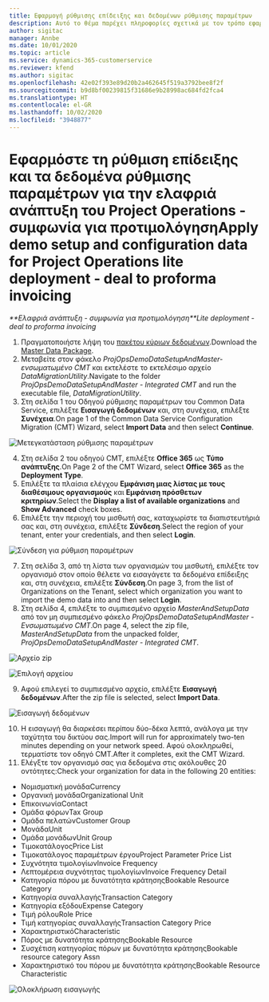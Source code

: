 ```yaml
---
title: Εφαρμογή ρύθμισης επίδειξης και δεδομένων ρύθμισης παραμέτρων
description: Αυτό το θέμα παρέχει πληροφορίες σχετικά με τον τρόπο εφαρμογής της ρύθμισης επίδειξης και των δεδομένων ρύθμισης παραμέτρων για το Project Operations.
author: sigitac
manager: Annbe
ms.date: 10/01/2020
ms.topic: article
ms.service: dynamics-365-customerservice
ms.reviewer: kfend
ms.author: sigitac
ms.openlocfilehash: 42e02f393e89d20b2a462645f519a3792bee8f2f
ms.sourcegitcommit: b9d8bf00239815f31686e9b28998ac684fd2fca4
ms.translationtype: HT
ms.contentlocale: el-GR
ms.lasthandoff: 10/02/2020
ms.locfileid: "3948877"
---
```

# <a name="apply-demo-setup-and-configuration-data-for-project-operations-lite-deployment---deal-to-proforma-invoicing"></a><span data-ttu-id="2add9-103">Εφαρμόστε τη ρύθμιση επίδειξης και τα δεδομένα ρύθμισης παραμέτρων για την ελαφριά ανάπτυξη του Project Operations - συμφωνία για προτιμολόγηση</span><span class="sxs-lookup"><span data-stu-id="2add9-103">Apply demo setup and configuration data for Project Operations lite deployment - deal to proforma invoicing</span></span>

<span data-ttu-id="2add9-104">_\*\*Ελαφριά ανάπτυξη - συμφωνία για προτιμολόγηση_</span><span class="sxs-lookup"><span data-stu-id="2add9-104">_\*\*Lite deployment - deal to proforma invoicing_</span></span>

1. <span data-ttu-id="2add9-105">Πραγματοποιήστε λήψη του [πακέτου κύριων δεδομένων](https://download.microsoft.com/download/3/4/1/341bf279-a64f-4baa-af31-ce624859b518/ProjOpsSampleSetupData%20-%20CE%20only%20CMT.zip).</span><span class="sxs-lookup"><span data-stu-id="2add9-105">Download the [Master Data Package](https://download.microsoft.com/download/3/4/1/341bf279-a64f-4baa-af31-ce624859b518/ProjOpsSampleSetupData%20-%20CE%20only%20CMT.zip).</span></span> 
2. <span data-ttu-id="2add9-106">Μεταβείτε στον φάκελο *ProjOpsDemoDataSetupAndMaster-ενσωματωμένο CMT* και εκτελέστε το εκτελέσιμο αρχείο *DataMigrationUtility*.</span><span class="sxs-lookup"><span data-stu-id="2add9-106">Navigate to the folder *ProjOpsDemoDataSetupAndMaster - Integrated CMT* and run the executable file, *DataMigrationUtility*.</span></span>
3. <span data-ttu-id="2add9-107">Στη σελίδα 1 του Οδηγού ρύθμισης παραμέτρων του Common Data Service, επιλέξτε **Εισαγωγή δεδομένων** και, στη συνέχεια, επιλέξτε **Συνέχεια**.</span><span class="sxs-lookup"><span data-stu-id="2add9-107">On page 1 of the Common Data Service Configuration Migration (CMT) Wizard, select **Import Data** and then select **Continue**.</span></span>

![Μετεγκατάσταση ρύθμισης παραμέτρων](./media/1ConfigurationMigration.png)

4. <span data-ttu-id="2add9-109">Στη σελίδα 2 του οδηγού CMT, επιλέξτε **Office 365** ως **Τύπο ανάπτυξης**.</span><span class="sxs-lookup"><span data-stu-id="2add9-109">On Page 2 of the CMT Wizard, select **Office 365** as the **Deployment Type**.</span></span>
5. <span data-ttu-id="2add9-110">Επιλέξτε τα πλαίσια ελέγχου **Εμφάνιση μιας λίστας με τους διαθέσιμους οργανισμούς** και **Εμφάνιση πρόσθετων κριτηρίων**.</span><span class="sxs-lookup"><span data-stu-id="2add9-110">Select the **Display a list of available organizations** and **Show Advanced** check boxes.</span></span>
6. <span data-ttu-id="2add9-111">Επιλέξτε την περιοχή του μισθωτή σας, καταχωρίστε τα διαπιστευτήριά σας και, στη συνέχεια, επιλέξτε **Σύνδεση**.</span><span class="sxs-lookup"><span data-stu-id="2add9-111">Select the region of your tenant, enter your credentials, and then select **Login**.</span></span>

![Σύνδεση για ρύθμιση παραμέτρων](./media/2ConfigurationSignin.png)

7. <span data-ttu-id="2add9-113">Στη σελίδα 3, από τη λίστα των οργανισμών του μισθωτή, επιλέξτε τον οργανισμό στον οποίο θέλετε να εισαγάγετε τα δεδομένα επίδειξης και, στη συνέχεια, επιλέξτε **Σύνδεση**.</span><span class="sxs-lookup"><span data-stu-id="2add9-113">On page 3, from the list of Organizations on the Tenant, select which organization you want to import the demo data into and then select **Login**.</span></span>
8. <span data-ttu-id="2add9-114">Στη σελίδα 4, επιλέξτε το συμπιεσμένο αρχείο *MasterAndSetupData* από τον μη συμπιεσμένο φάκελο *ProjOpsDemoDataSetupAndMaster - Ενσωματωμένο CMT*.</span><span class="sxs-lookup"><span data-stu-id="2add9-114">On page 4, select the zip file, *MasterAndSetupData* from the unpacked folder, *ProjOpsDemoDataSetupAndMaster - Integrated CMT*.</span></span>

![Αρχείο zip](./media/3ZipFile.png)

![Επιλογή αρχείου](./media/4SelectAFile.png)

9. <span data-ttu-id="2add9-117">Αφού επιλεγεί το συμπιεσμένο αρχείο, επιλέξτε **Εισαγωγή δεδομένων**.</span><span class="sxs-lookup"><span data-stu-id="2add9-117">After the zip file is selected, select **Import Data**.</span></span>

![Εισαγωγή δεδομένων](./media/5ImportData.png)

10. <span data-ttu-id="2add9-119">Η εισαγωγή θα διαρκέσει περίπου δύο-δέκα λεπτά, ανάλογα με την ταχύτητα του δικτύου σας.</span><span class="sxs-lookup"><span data-stu-id="2add9-119">Import will run for approximately two-ten minutes depending on your network speed.</span></span> <span data-ttu-id="2add9-120">Αφού ολοκληρωθεί, τερματίστε τον οδηγό CMT.</span><span class="sxs-lookup"><span data-stu-id="2add9-120">After it completes, exit the CMT Wizard.</span></span> 
11. <span data-ttu-id="2add9-121">Ελέγξτε τον οργανισμό σας για δεδομένα στις ακόλουθες 20 οντότητες:</span><span class="sxs-lookup"><span data-stu-id="2add9-121">Check your organization for data in the following 20 entities:</span></span>

- <span data-ttu-id="2add9-122">Νομισματική μονάδα</span><span class="sxs-lookup"><span data-stu-id="2add9-122">Currency</span></span>
- <span data-ttu-id="2add9-123">Οργανική μονάδα</span><span class="sxs-lookup"><span data-stu-id="2add9-123">Organizational Unit</span></span>
- <span data-ttu-id="2add9-124">Επικοινωνία</span><span class="sxs-lookup"><span data-stu-id="2add9-124">Contact</span></span>
- <span data-ttu-id="2add9-125">Ομάδα φόρων</span><span class="sxs-lookup"><span data-stu-id="2add9-125">Tax Group</span></span>
- <span data-ttu-id="2add9-126">Ομάδα πελατών</span><span class="sxs-lookup"><span data-stu-id="2add9-126">Customer Group</span></span>
- <span data-ttu-id="2add9-127">Μονάδα</span><span class="sxs-lookup"><span data-stu-id="2add9-127">Unit</span></span>
- <span data-ttu-id="2add9-128">Ομάδα μονάδων</span><span class="sxs-lookup"><span data-stu-id="2add9-128">Unit Group</span></span>
- <span data-ttu-id="2add9-129">Τιμοκατάλογος</span><span class="sxs-lookup"><span data-stu-id="2add9-129">Price List</span></span>
- <span data-ttu-id="2add9-130">Τιμοκατάλογος παραμέτρων έργου</span><span class="sxs-lookup"><span data-stu-id="2add9-130">Project Parameter Price List</span></span>
- <span data-ttu-id="2add9-131">Συχνότητα τιμολογίων</span><span class="sxs-lookup"><span data-stu-id="2add9-131">Invoice Frequency</span></span>
- <span data-ttu-id="2add9-132">Λεπτομέρεια συχνότητας τιμολογίων</span><span class="sxs-lookup"><span data-stu-id="2add9-132">Invoice Frequency Detail</span></span>
- <span data-ttu-id="2add9-133">Κατηγορία πόρου με δυνατότητα κράτησης</span><span class="sxs-lookup"><span data-stu-id="2add9-133">Bookable Resource Category</span></span>
- <span data-ttu-id="2add9-134">Κατηγορία συναλλαγής</span><span class="sxs-lookup"><span data-stu-id="2add9-134">Transaction Category</span></span>
- <span data-ttu-id="2add9-135">Κατηγορία εξόδου</span><span class="sxs-lookup"><span data-stu-id="2add9-135">Expense Category</span></span>
- <span data-ttu-id="2add9-136">Τιμή ρόλου</span><span class="sxs-lookup"><span data-stu-id="2add9-136">Role Price</span></span>
- <span data-ttu-id="2add9-137">Τιμή κατηγορίας συναλλαγής</span><span class="sxs-lookup"><span data-stu-id="2add9-137">Transaction Category Price</span></span>
- <span data-ttu-id="2add9-138">Χαρακτηριστικό</span><span class="sxs-lookup"><span data-stu-id="2add9-138">Characteristic</span></span>
- <span data-ttu-id="2add9-139">Πόρος με δυνατότητα κράτησης</span><span class="sxs-lookup"><span data-stu-id="2add9-139">Bookable Resource</span></span>
- <span data-ttu-id="2add9-140">Συσχέτιση κατηγορίας πόρων με δυνατότητα κράτησης</span><span class="sxs-lookup"><span data-stu-id="2add9-140">Bookable resource category Assn</span></span>
- <span data-ttu-id="2add9-141">Χαρακτηριστικό του πόρου με δυνατότητα κράτησης</span><span class="sxs-lookup"><span data-stu-id="2add9-141">Bookable Resource Characteristic</span></span>

![Ολοκλήρωση εισαγωγής](./media/6CompleteImport.png)

